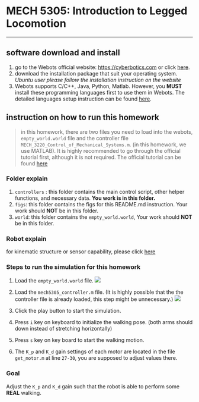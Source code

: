 # MECH 5305: Introduction to Legged Locomotion
---
## software download and install
1. go to the Webots official website: https://cyberbotics.com or click [here](https://cyberbotics.com).
2. download the installation package that suit your operating system. *Ubuntu user please follow the installation instruction on the website*
3. Webots supports C/C++, Java, Python, Matlab. However, you **MUST** install these programming languages first to use them in Webots. The detailed languages setup instruction can be found [here](https://cyberbotics.com/doc/guide/language-setup).  

## instruction on how to run this homework
>in this homework, there are two files you need to load into the webots, `empty_world.world` file and the controller file `MECH_3220_Control_of_Mechanical_Systems.m`. (in this homework, we use MATLAB).
It is highly recommended to go through the official tutorial first, although it is not required. The official tutorial can be found [here](https://cyberbotics.com/doc/guide/tutorials)

### Folder explain
1. `controllers` : this folder contains the main control script, other helper functions, and necessary data. **You work is in this folder.**
2. `figs`: this folder contains the figs for this README.md instruction. Your work should **NOT** be in this folder.
3. `world`: this folder contains the `empty_world.world`, Your work should **NOT** be in this folder.

### Robot explain
for kinematic structure or sensor capability, please click [here](https://cyberbotics.com/doc/guide/robotis-op3)

### Steps to run the simulation for this homework
1. Load the  `empty_world.world` file.
![](figs/how_to_load_world_file.JPG)

2. Load the `mech5305_controller.m` file. (It is highly possible that the the controller file is already loaded, this step might be unnecessary.)
![](figs/how_to_load_controller1.JPG)
3. Click the play button to start the simulation.

4. Press `i` key on keyboard to initialize the walking pose. (both arms should down instead of stretching horizontally)

5. Press `s` key on key board to start the walking motion.

6. The `K_p` and `K_d` gain settings of each motor are located in the file `get_motor.m` at line `27-30`, you are supposed to adjust values there.

### Goal
Adjust the `K_p` and `K_d` gain such that the robot is able to perform some **REAL** walking.
